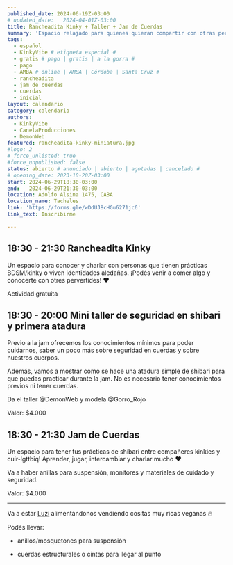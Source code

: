 ```yaml
---
published_date: 2024-06-19Z-03:00
# updated_date:   2024-04-01Z-03:00
title: Rancheadita Kinky + Taller + Jam de Cuerdas
summary: 'Espacio relajado para quienes quieran compartir con otras personas kinkies y queer/lgtb. Nos juntamos a conocernos, charlar, comer, y atar.'
tags:
  - español
  - KinkyVibe # etiqueta especial #
  - gratis # pago | gratis | a la gorra #
  - pago
  - AMBA # online | AMBA | Córdoba | Santa Cruz #
  - rancheadita
  - jam de cuerdas
  - cuerdas
  - inicial
layout: calendario
category: calendario
authors:
  - KinkyVibe
  - CanelaProducciones
  - DemonWeb
featured: rancheadita-kinky-miniatura.jpg
#logo: 2
# force_unlisted: true
#force_unpublished: false
status: abierto # anunciado | abierto | agotadas | cancelado #
# opening_date: 2023-10-20Z-03:00
start: 2024-06-29T18:30-03:00
end:   2024-06-29T21:30-03:00
location: Adolfo Alsina 1475, CABA
location_name: Tacheles
link: 'https://forms.gle/wDdUJ8cHGu6271jc6'
link_text: Inscribirme

---
```


## 18:30 - 21:30 **Rancheadita Kinky**
Un espacio para conocer y charlar con personas que tienen prácticas BDSM/kinky o viven identidades aledañas. ¡Podés venir a comer algo y conocerte con otres pervertides! ❤️

Actividad gratuita

## 18:30 - 20:00 **Mini taller de seguridad en shibari y primera atadura**
Previo a la jam ofrecemos los conocimientos mínimos para poder cuidarnos, saber un poco más sobre seguridad en cuerdas y sobre nuestros cuerpos.
  
Además, vamos a mostrar como se hace una atadura simple de shibari para que puedas practicar durante la jam. No es necesario tener conocimientos previos ni tener cuerdas.

Da el taller @DemonWeb y modela @Gorro_Rojo

Valor: $4.000

## 18:30 - 21:30 **Jam de Cuerdas** 
Un espacio para tener tus prácticas de shibari entre compañeres kinkies y cuir-lgttbiq! Aprender, jugar, intercambiar y charlar mucho ❤️

Va a haber anillas para suspensión, monitores y materiales de cuidado y seguridad.

Valor: $4.000

---

Va a estar [Luzi](https://www.instagram.com/manos.magicas.luzi/) alimentándonos vendiendo cositas muy ricas veganas 🔥

Podés llevar:
- anillos/mosquetones para suspensión
<!-- - colchoneta -->
- cuerdas estructurales o cintas para llegar al punto
<!-- - repelente -->
<!-- - agua -->

<!-- La actividad es gratuita, pasaremos gorra para bancar la organización.  -->